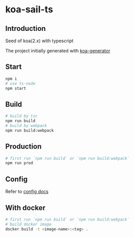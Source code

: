 # koa-sail-ts

## Introduction
Seed of koa(2.x) with typescript

The project initially generated with [koa-generator](https://github.com/17koa/koa-generator)

## Start
```bash
npm i
# use ts-node
npm start
```

## Build
```bash
# build by tsc
npm run build
# build by webpack
npm run build:webpack
```

## Production
```bash
# first run `npm run build` or `npm run build:webpack`
npm run prod
```

## Config
Refer to [config docs](config/README.MD)

## With docker
```bash
# first run `npm run build` or `npm run build:webpack`
# build docker image
docker build -t <image-name>:<tag> .
```
